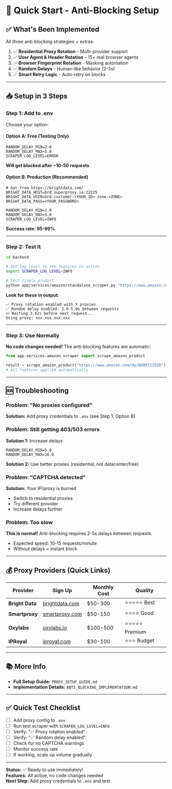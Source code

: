 # 🚀 Quick Start - Anti-Blocking Setup

## ✅ What's Been Implemented

All three anti-blocking strategies + extras:

1. ✅ **Residential Proxy Rotation** - Multi-provider support
2. ✅ **User Agent & Header Rotation** - 15+ real browser agents
3. ✅ **Browser Fingerprint Rotation** - Masking automation
4. ✅ **Random Delays** - Human-like behavior (2-5s)
5. ✅ **Smart Retry Logic** - Auto-retry on blocks

---

## 📥 Setup in 3 Steps

### **Step 1: Add to .env**

Choose your option:

#### Option A: Free (Testing Only)

```env
RANDOM_DELAY_MIN=2.0
RANDOM_DELAY_MAX=5.0
SCRAPER_LOG_LEVEL=ERROR
```

**Will get blocked after ~10-50 requests**

#### Option B: Production (Recommended)

```env
# Get from https://brightdata.com/
BRIGHT_DATA_HOST=brd.superproxy.io:22225
BRIGHT_DATA_USER=brd-customer-<YOUR_ID>-zone-<ZONE>
BRIGHT_DATA_PASS=<YOUR_PASSWORD>

RANDOM_DELAY_MIN=2.0
RANDOM_DELAY_MAX=5.0
SCRAPER_LOG_LEVEL=INFO
```

**Success rate: 95-99%**

---

### **Step 2: Test It**

```bash
cd backend

# Set log level to see features in action
export SCRAPER_LOG_LEVEL=INFO

# Test single product
python app/services/amazon/standalone_scraper.py "https://www.amazon.com/dp/B08KT2Z93D"
```

**Look for these in output:**

```
✅ Proxy rotation enabled with X proxies
✅ Random delay enabled: 2.0-5.0s between requests
💤 Waiting 3.42s before next request...
Using proxy: xxx.xxx.xxx.xxx
```

---

### **Step 3: Use Normally**

**No code changes needed!** The anti-blocking features are automatic:

```python
from app.services.amazon.scraper import scrape_amazon_product

result = scrape_amazon_product("https://www.amazon.com/dp/B08KT2Z93D")
# All features applied automatically
```

---

## 🆘 Troubleshooting

### Problem: "No proxies configured"

**Solution:** Add proxy credentials to `.env` (see Step 1, Option B)

### Problem: Still getting 403/503 errors

**Solution 1:** Increase delays

```env
RANDOM_DELAY_MIN=5.0
RANDOM_DELAY_MAX=10.0
```

**Solution 2:** Use better proxies (residential, not datacenter/free)

### Problem: "CAPTCHA detected"

**Solution:** Your IP/proxy is burned

- Switch to residential proxies
- Try different provider
- Increase delays further

### Problem: Too slow

**This is normal!** Anti-blocking requires 2-5s delays between requests.

- Expected speed: 10-15 requests/minute
- Without delays = instant block

---

## 💰 Proxy Providers (Quick Links)

| Provider        | Sign Up                                   | Monthly Cost | Quality            |
| --------------- | ----------------------------------------- | ------------ | ------------------ |
| **Bright Data** | [brightdata.com](https://brightdata.com/) | $50-300      | ⭐⭐⭐⭐⭐ Best    |
| **Smartproxy**  | [smartproxy.com](https://smartproxy.com/) | $50-150      | ⭐⭐⭐⭐ Good      |
| **Oxylabs**     | [oxylabs.io](https://oxylabs.io/)         | $100-500     | ⭐⭐⭐⭐⭐ Premium |
| **IPRoyal**     | [iproyal.com](https://iproyal.com/)       | $30-100      | ⭐⭐⭐ Budget      |

---

## 📚 More Info

- **Full Setup Guide:** `PROXY_SETUP_GUIDE.md`
- **Implementation Details:** `ANTI_BLOCKING_IMPLEMENTATION.md`

---

## ✅ Quick Test Checklist

- [ ] Add proxy config to `.env`
- [ ] Run test scraper with `SCRAPER_LOG_LEVEL=INFO`
- [ ] Verify: "✅ Proxy rotation enabled"
- [ ] Verify: "✅ Random delay enabled"
- [ ] Check for no CAPTCHA warnings
- [ ] Monitor success rate
- [ ] If working, scale up volume gradually

---

**Status:** ✅ Ready to use immediately!  
**Features:** All active, no code changes needed  
**Next Step:** Add proxy credentials to `.env` and test
